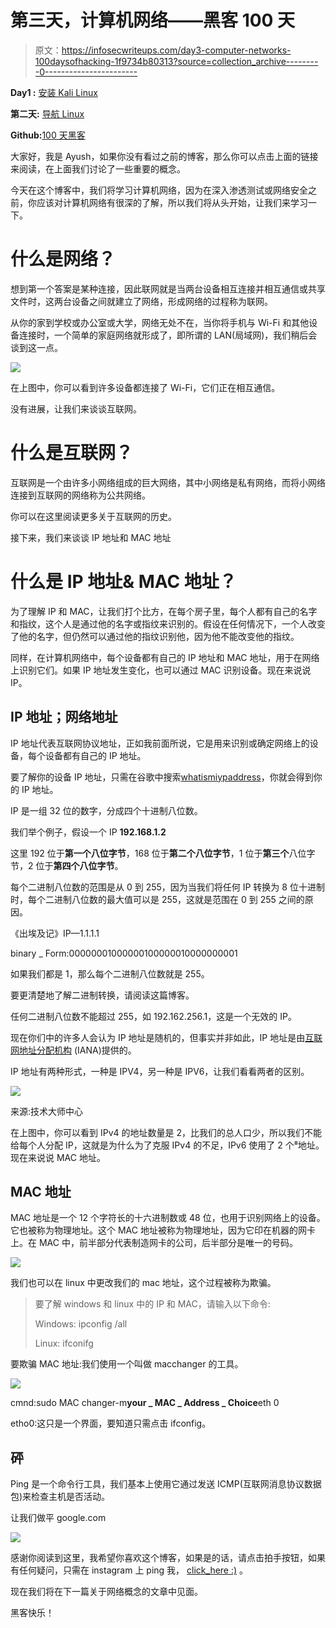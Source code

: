 # 第三天，计算机网络——黑客 100 天

> 原文：<https://infosecwriteups.com/day3-computer-networks-100daysofhacking-1f9734b80313?source=collection_archive---------0----------------------->

**Day1 :** [安装 Kali Linux](/day-1-installing-kali-linux-100daysofhacking-eeb5954e0837)

**第二天:** [导航 Linux](https://3xabyt3.medium.com/day2-navigating-linux-100daysofhacking-44130f5983bf?source=user_profile---------0-------------------------------)

**Github:**[100 天黑客](https://github.com/ayush098-hub/100DaysofHacking)

大家好，我是 Ayush，如果你没有看过之前的博客，那么你可以点击上面的链接来阅读，在上面我们讨论了一些重要的概念。

今天在这个博客中，我们将学习计算机网络，因为在深入渗透测试或网络安全之前，你应该对计算机网络有很深的了解，所以我们将从头开始，让我们来学习一下。

# 什么是网络？

想到第一个答案是某种连接，因此联网就是当两台设备相互连接并相互通信或共享文件时，这两台设备之间就建立了网络，形成网络的过程称为联网。

从你的家到学校或办公室或大学，网络无处不在，当你将手机与 Wi-Fi 和其他设备连接时，一个简单的家庭网络就形成了，即所谓的 LAN(局域网)，我们稍后会谈到这一点。

![](img/8d675fe4634c036074d3254c150bd67c.png)

在上图中，你可以看到许多设备都连接了 Wi-Fi，它们正在相互通信。

没有进展，让我们来谈谈互联网。

# 什么是互联网？

互联网是一个由许多小网络组成的巨大网络，其中小网络是私有网络，而将小网络连接到互联网的网络称为公共网络。

你可以在这里阅读更多关于互联网的历史。

接下来，我们来谈谈 IP 地址和 MAC 地址

# **什么是 IP 地址& MAC 地址？**

为了理解 IP 和 MAC，让我们打个比方，在每个房子里，每个人都有自己的名字和指纹，这个人是通过他的名字或指纹来识别的。假设在任何情况下，一个人改变了他的名字，但仍然可以通过他的指纹识别他，因为他不能改变他的指纹。

同样，在计算机网络中，每个设备都有自己的 IP 地址和 MAC 地址，用于在网络上识别它们。如果 IP 地址发生变化，也可以通过 MAC 识别设备。现在来说说 IP。

## IP 地址；网络地址

IP 地址代表互联网协议地址，正如我前面所说，它是用来识别或确定网络上的设备，每个设备都有自己的 IP 地址。

要了解你的设备 IP 地址，只需在谷歌中搜索[whatismiypaddress](https://whatismyipaddress.com/)，你就会得到你的 IP 地址。

IP 是一组 32 位的数字，分成四个十进制八位数。

我们举个例子，假设一个 IP **192.168.1.2**

这里 192 位于**第一个八位字节**，168 位于**第二个八位字节**，1 位于**第三个**八位字节，2 位于**第四个八位字节**。

每个二进制八位数的范围是从 0 到 255，因为当我们将任何 IP 转换为 8 位十进制时，每个二进制八位数的最大值可以是 255，这就是范围在 0 到 255 之间的原因。

《出埃及记》IP—1.1.1.1

binary _ Form:00000001000000100000010000000001

如果我们都是 1，那么每个二进制八位数就是 255。

要更清楚地了解二进制转换，请阅读这篇博客。

任何二进制八位数不能超过 255，如 192.162.256.1，这是一个无效的 IP。

现在你们中的许多人会认为 IP 地址是随机的，但事实并非如此，IP 地址是由[互联网地址分配机构](https://www.iana.org/) (IANA)提供的。

IP 地址有两种形式，一种是 IPV4，另一种是 IPV6，让我们看看两者的区别。

![](img/81514d4ac5360f74b2697249926b4b6f.png)

来源:技术大师中心

在上图中，你可以看到 IPv4 的地址数量是 2，比我们的总人口少，所以我们不能给每个人分配 IP，这就是为什么为了克服 IPv4 的不足，IPv6 使用了 2 个⁸地址。现在来说说 MAC 地址。

## **MAC 地址**

MAC 地址是一个 12 个字符长的十六进制数或 48 位，也用于识别网络上的设备。它也被称为物理地址。这个 MAC 地址被称为物理地址，因为它印在机器的网卡上。在 MAC 中，前半部分代表制造网卡的公司，后半部分是唯一的号码。

![](img/59a13001f6ecc78595e4898a2dc3815c.png)

我们也可以在 linux 中更改我们的 mac 地址，这个过程被称为欺骗。

> 要了解 windows 和 linux 中的 IP 和 MAC，请输入以下命令:
> 
> Windows: ipconfig /all
> 
> Linux: ifconifg

要欺骗 MAC 地址:我们使用一个叫做 macchanger 的工具。

![](img/935b2e5affe4b578a1af8cd3abe2260c.png)

cmnd:sudo MAC changer-m**your _ MAC _ Address _ Choice**eth 0

etho0:这只是一个界面，要知道只需点击 ifconfig。

## 砰

Ping 是一个命令行工具，我们基本上使用它通过发送 ICMP(互联网消息协议数据包)来检查主机是否活动。

让我们做平 google.com

![](img/7bbbbac70723bd6001edf730281ab2ed.png)

感谢你阅读到这里，我希望你喜欢这个博客，如果是的话，请点击拍手按钮，如果有任何疑问，只需在 instagram 上 ping 我， [click_here :)](https://instagram.com/_3xabyt3_) 。

现在我们将在下一篇关于网络概念的文章中见面。

黑客快乐！